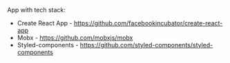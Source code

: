 App with tech stack:
- Create React App - https://github.com/facebookincubator/create-react-app
- Mobx - https://github.com/mobxjs/mobx
- Styled-components - https://github.com/styled-components/styled-components